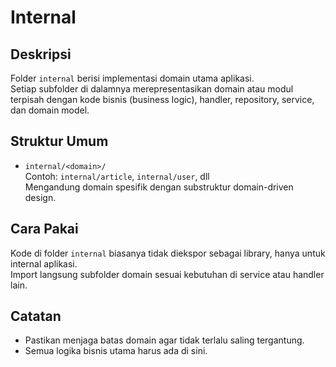 # Internal

## Deskripsi
Folder `internal` berisi implementasi domain utama aplikasi.  
Setiap subfolder di dalamnya merepresentasikan domain atau modul terpisah dengan kode bisnis (business logic), handler, repository, service, dan domain model.

## Struktur Umum
- `internal/<domain>/`  
  Contoh: `internal/article`, `internal/user`, dll  
  Mengandung domain spesifik dengan substruktur domain-driven design.

## Cara Pakai
Kode di folder `internal` biasanya tidak diekspor sebagai library, hanya untuk internal aplikasi.  
Import langsung subfolder domain sesuai kebutuhan di service atau handler lain.

## Catatan
- Pastikan menjaga batas domain agar tidak terlalu saling tergantung.  
- Semua logika bisnis utama harus ada di sini.
